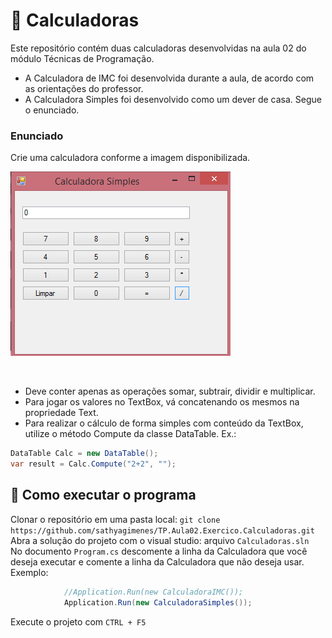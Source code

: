 # :1234: Calculadoras


Este repositório contém duas calculadoras desenvolvidas na aula 02 do módulo Técnicas de Programação. <br/>
- A Calculadora de IMC foi desenvolvida durante a aula, de acordo com as orientações do professor.
- A Calculadora Simples foi desenvolvido como um dever de casa. Segue o enunciado.

### Enunciado
Crie uma calculadora conforme a imagem disponibilizada.<br/>
<p align="left">
  <img src="ExemploProfessor.png"/>
</p>
<br/>

- Deve conter apenas as operações somar, subtrair, dividir e multiplicar.
- Para jogar os valores no TextBox, vá concatenando os mesmos na propriedade Text.
- Para realizar o cálculo de forma simples com conteúdo da TextBox, utilize o método Compute da classe DataTable. Ex.:

```C#
DataTable Calc = new DataTable();
var result = Calc.Compute("2+2", "");
```
## :hammer: Como executar o programa
Clonar o repositório em uma pasta local: `git clone https://github.com/sathyagimenes/TP.Aula02.Exercico.Calculadoras.git` <br/>
Abra a solução do projeto com o visual studio: arquivo `Calculadoras.sln` <br/>
No documento `Program.cs` descomente a linha da Calculadora que você deseja executar e comente a linha da Calculadora que não deseja usar. Exemplo: <br/>
```C#
            //Application.Run(new CalculadoraIMC());
            Application.Run(new CalculadoraSimples());
```
Execute o projeto com `CTRL + F5`
